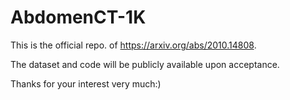 # AbdomenCT-1K
This is the official repo. of https://arxiv.org/abs/2010.14808.

The dataset and code will be publicly available upon acceptance.

Thanks for your interest very much:)
